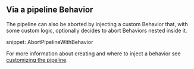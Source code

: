 ## Via a pipeline Behavior

The pipeline can also be aborted by injecting a custom Behavior that, with some custom logic, optionally decides to abort Behaviors nested inside it.

snippet: AbortPipelineWithBehavior

For more information about creating and where to inject a behavior see [customizing the pipeline](/nservicebus/pipeline/manipulate-with-behaviors.md).